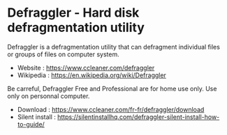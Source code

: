 # Defraggler - Hard disk defragmentation utility

Defraggler is a defragmentation utility that can defragment individual
files or groups of files on computer system. 

* Website : https://www.ccleaner.com/defraggler
* Wikipedia : https://en.wikipedia.org/wiki/Defraggler

Be carreful, Defraggler Free and Professional are for home use only.
Use only on personnal computer.

* Download : https://www.ccleaner.com/fr-fr/defraggler/download
* Silent install : https://silentinstallhq.com/defraggler-silent-install-how-to-guide/
